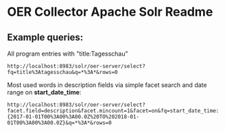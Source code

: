 # OER Collector Apache Solr Readme

## Example queries:


All program entries with "title:Tagesschau"

```
http://localhost:8983/solr/oer-server/select?fq=title%3Atagesschau&q=*%3A*&rows=0
```


Most used words in description fields via simple facet search and date range on **start_date_time**:

```
http://localhost:8983/solr/oer-server/select?facet.field=description&facet.mincount=1&facet=on&fq=start_date_time:{2017-01-01T00%3A00%3A00.0Z%20TO%202018-01-01T00%3A00%3A00.0Z}&q=*%3A*&rows=0
```